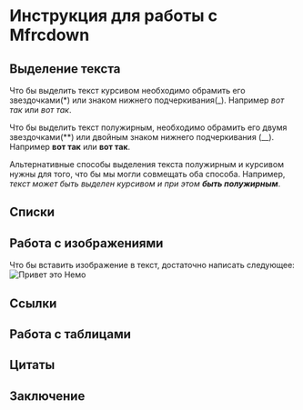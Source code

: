 # Инструкция для работы с Mfrcdown

## Выделение текста

Что бы выделить текст курсивом необходимо обрамить его звездочками(*) или знаком нижнего подчеркивания(_). Например *вот так* или _вот так_.

Что бы выделить текст полужирным, необходимо обрамить его двумя звездочками(**) или двойным знаком нижнего подчеркивания (__). Например **вот так** или __вот так__.

Альтернативные способы выделения текста полужирным и курсивом нужны для того, что бы мы могли совмещать оба способа. Например, _текст может быть выделен курсивом и при этом **быть полужирным**_.
## Списки

## Работа с изображениями

Что бы вставить изображение в текст, достаточно написать следующее:
![Привет это Немо](fish.jpg)

## Ссылки

## Работа с таблицами

## Цитаты

## Заключение
